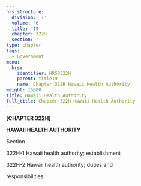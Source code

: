 ```yaml
---
hrs_structure:
  division: '1'
  volume: '6'
  title: '19'
  chapter: 322H
  section: ''
type: chapter
tags:
  - Government
menu:
  hrs:
    identifier: HRS0322H
    parent: title19
    name: Chapter 322H Hawaii Health Authority
weight: 15000
title: Hawaii Health Authority
full_title: Chapter 322H Hawaii Health Authority
---
```

**[CHAPTER 322H]**

**HAWAII HEALTH AUTHORITY**

Section

322H-1 Hawaii health authority; establishment

322H-2 Hawaii health authority; duties and

responsibilities